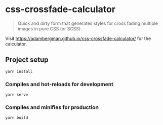 # css-crossfade-calculator
> Quick and dirty form that generates styles for cross fading multiple images in pure CSS (or SCSS).

Visit https://adambergman.github.io/css-crossfade-calculator/ for the calculator.

## Project setup
```
yarn install
```

### Compiles and hot-reloads for development
```
yarn serve
```

### Compiles and minifies for production
```
yarn build
```
